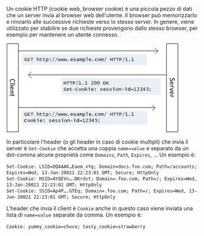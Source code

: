 Un cookie HTTP (cookie web, browser cookie) è una piccola pezzo di dati che un server invia al browser web dell'utente. Il browser può memorizzarlo e rinviarlo alle successive richieste verso lo stesso server. In genere, viene utilizzato per stabilire se due richieste provengono dallo stesso browser, per esempio per mantenere un utente connesso.

![Funzionamento di cookie](source/cookie.png "Cookie")

In particolare l'header (o gli header in caso di cookie multipli) che invia il server è `Set-Cookie` che accetta una coppia `name=value` e separato da un dot-comma alcune proprietà come `Domains`, `Path`, `Expires`, ... Un esempio è:
```
Set-Cookie: LSID=DQAAAK…Eaem_vYg; Domain=docs.foo.com; Path=/accounts; Expires=Wed, 13-Jan-20021 22:23:01 GMT; Secure; HttpOnly
Set-Cookie: HSID=AYQEVn….DKrdst; Domain=.foo.com; Path=/; Expires=Wed, 13-Jan-20021 22:23:01 GMT; HttpOnly
Set-Cookie: SSID=Ap4P….GTEq; Domain=.foo.com; Path=/; Expires=Wed, 13-Jan-20021 22:23:01 GMT; Secure; HttpOnly
```

L'header che invia il client è `Cookie` anche in questo caso viene inviata una lista di `name=value` separate  da comma. Un esempio è:
```
Cookie: yummy_cookie=choco; tasty_cookie=strawberry
```
